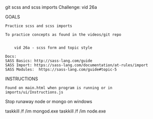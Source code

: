 
git scss and scss imports Challenge: vid 26a

GOALS

    Practice scss and scss imports
    
    To practice concepts as found in the videos/git repo


        vid 26a - scss form and topic style

    Docs: 
    SASS Basics: http://sass-lang.com/guide
    SASS Import: https://sass-lang.com/documentation/at-rules/import
    SASS Modules:  https://sass-lang.com/guide#topic-5 
    


INSTRUCTIONS

    Found on main.html when program is running or in imports/ui/Instructions.js



Stop runaway node or mongo on windows

taskkill /f /im mongod.exe
taskkill /f /im node.exe